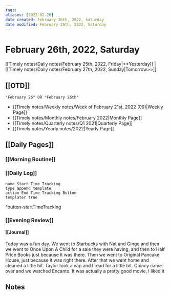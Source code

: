 ```yaml
---
tags:
aliases: [2022-02-26]
date created: February 26th, 2022, Saturday
date modified: February 26th, 2022, Saturday
---
```


# February 26th, 2022, Saturday

[[Timely notes/Daily notes/February 25th, 2022, Friday|<<Yesterday]] | [[Timely notes/Daily notes/February 27th, 2022, Sunday|Tomorrow>>]]

## [[OTD]]

```query
"February 26" OR "February 26th"
```
- [[Timely notes/Weekly notes/Week of February 21st, 2022 (09)|Weekly Page]]
- [[Timely notes/Monthly notes/February 2022|Monthly Page]]
- [[Timely notes/Quarterly notes/Q1 2021|Quarterly Page]]
- [[Timely notes/Yearly notes/2022|Yearly Page]]

## [[Daily Pages]]

### [[Morning Routine]]

### [[Daily Log]]

```button
name Start Time Tracking
type append template
action End Time Tracking Button
templater true
```
^button-startTimeTracking

### [[Evening Review]]

#### [[Journal]]

Today was a fun day. We went to Starbucks with Nat and Ginge and then we went to Once Upon A Child for a sale they were having, and then to Half Price Books just because it was there. Then we went to Original Pancake House, just because it was right there. After that we went home and cleaned a little bit. Taylor took a nap and I read for a little bit. Quincy came over and we watched Encanto. It was actually a pretty good movie, I liked it

## Notes
